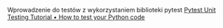 Wprowadzenie do testów z wykorzystaniem biblioteki pytest [Pytest Unit Testing Tutorial • How to test your Python code](https://www.youtube.com/watch?v=YbpKMIUjvK8)